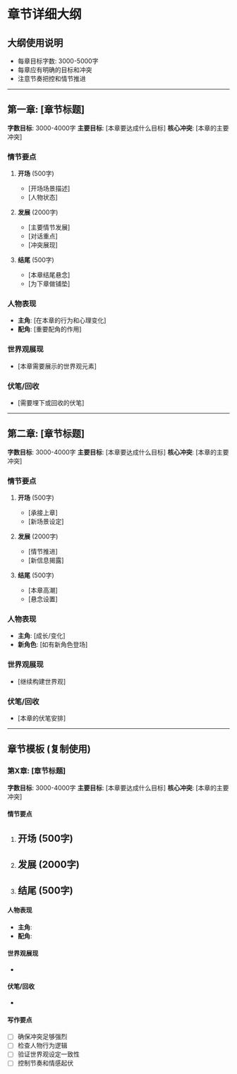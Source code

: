 # 章节详细大纲

## 大纲使用说明
- 每章目标字数: 3000-5000字
- 每章应有明确的目标和冲突
- 注意节奏把控和情节推进

---

## 第一章: [章节标题]
**字数目标**: 3000-4000字
**主要目标**: [本章要达成什么目标]
**核心冲突**: [本章的主要冲突]

### 情节要点
1. **开场** (500字)
   - [开场场景描述]
   - [人物状态]

2. **发展** (2000字)
   - [主要情节发展]
   - [对话重点]
   - [冲突展现]

3. **结尾** (500字)
   - [本章结尾悬念]
   - [为下章做铺垫]

### 人物表现
- **主角**: [在本章的行为和心理变化]
- **配角**: [重要配角的作用]

### 世界观展现
- [本章需要展示的世界观元素]

### 伏笔/回收
- [需要埋下或回收的伏笔]

---

## 第二章: [章节标题]
**字数目标**: 3000-4000字
**主要目标**: [本章要达成什么目标]
**核心冲突**: [本章的主要冲突]

### 情节要点
1. **开场** (500字)
   - [承接上章]
   - [新场景设定]

2. **发展** (2000字)
   - [情节推进]
   - [新信息揭露]

3. **结尾** (500字)
   - [本章高潮]
   - [悬念设置]

### 人物表现
- **主角**: [成长/变化]
- **新角色**: [如有新角色登场]

### 世界观展现
- [继续构建世界观]

### 伏笔/回收
- [本章的伏笔安排]

---

## 章节模板 (复制使用)

### 第X章: [章节标题]
**字数目标**: 3000-4000字
**主要目标**: [本章要达成什么目标]
**核心冲突**: [本章的主要冲突]

#### 情节要点
1. **开场** (500字)
   - 
2. **发展** (2000字)
   - 
3. **结尾** (500字)
   - 

#### 人物表现
- **主角**: 
- **配角**: 

#### 世界观展现
- 

#### 伏笔/回收
- 

#### 写作要点
- [ ] 确保冲突足够强烈
- [ ] 检查人物行为逻辑
- [ ] 验证世界观设定一致性
- [ ] 控制节奏和情感起伏